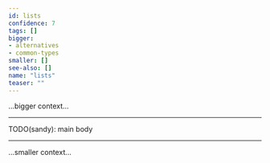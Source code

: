 ```yaml
---
id: lists
confidence: 7
tags: []
bigger:
- alternatives
- common-types
smaller: []
see-also: []
name: "lists"
teaser: ""
---
```



...bigger context...

---

TODO(sandy): main body

---

...smaller context...
